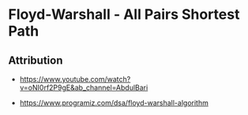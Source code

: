 # Floyd-Warshall - All Pairs Shortest Path

## Attribution

- https://www.youtube.com/watch?v=oNI0rf2P9gE&ab_channel=AbdulBari

- https://www.programiz.com/dsa/floyd-warshall-algorithm
